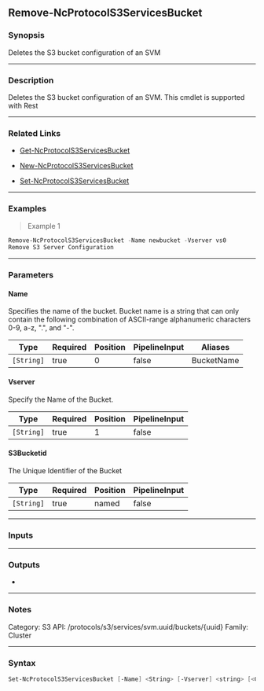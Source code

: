 Remove-NcProtocolS3ServicesBucket
---------------------------------

### Synopsis
Deletes the S3 bucket configuration of an SVM

---

### Description

Deletes the S3 bucket configuration of an SVM. This cmdlet is supported with Rest

---

### Related Links
* [Get-NcProtocolS3ServicesBucket](Get-NcProtocolS3ServicesBucket)

* [New-NcProtocolS3ServicesBucket](New-NcProtocolS3ServicesBucket)

* [Set-NcProtocolS3ServicesBucket](Set-NcProtocolS3ServicesBucket)

---

### Examples
> Example 1

```PowerShell
Remove-NcProtocolS3ServicesBucket -Name newbucket -Vserver vs0
Remove S3 Server Configuration
```

---

### Parameters
#### **Name**
Specifies the name of the bucket. Bucket name is a string that can only contain the following combination of ASCII-range alphanumeric characters 0-9, a-z, ".", and "-".

|Type      |Required|Position|PipelineInput|Aliases   |
|----------|--------|--------|-------------|----------|
|`[String]`|true    |0       |false        |BucketName|

#### **Vserver**
Specify the Name of the Bucket.

|Type      |Required|Position|PipelineInput|
|----------|--------|--------|-------------|
|`[String]`|true    |1       |false        |

#### **S3Bucketid**
The Unique Identifier of the Bucket

|Type      |Required|Position|PipelineInput|
|----------|--------|--------|-------------|
|`[String]`|true    |named   |false        |

---

### Inputs

---

### Outputs
* 

---

### Notes
Category: S3
API: /protocols/s3/services/svm.uuid/buckets/{uuid}
Family: Cluster

---

### Syntax
```PowerShell
Set-NcProtocolS3ServicesBucket [-Name] <String> [-Vserver] <string> [<CommonParameters>]
```
